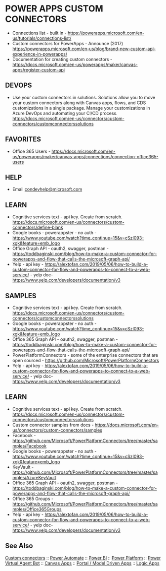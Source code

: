 # POWER APPS CUSTOM CONNECTORS

* Connections list - built in - https://powerapps.microsoft.com/en-us/tutorials/connections-list/
* Custom connectors for PowerApps - Announce (2017) https://powerapps.microsoft.com/en-us/blog/brand-new-custom-api-experience-in-powerapps/
* Documentation for creating custom connectors - https://docs.microsoft.com/en-us/powerapps/maker/canvas-apps/register-custom-api

## DEVOPS

* Use your custom connectors in solutions.  Solutions allow you to move your custom connectors along with Canvas apps, flows, and CDS customizations in a single package. Manage your customizations in Azure DevOps and automating your CI/CD process. https://docs.microsoft.com/en-us/connectors/custom-connectors/customconnectorssolutions

## FAVORITES

* Office 365 Users - https://docs.microsoft.com/en-us/powerapps/maker/canvas-apps/connections/connection-office365-users

## HELP

* Email <condevhelp@microsoft.com>

## LEARN

* Cognitive services text - api key.  Create from scratch. https://docs.microsoft.com/en-us/connectors/custom-connectors/define-blank
* Google books - powerappster - no auth - https://www.youtube.com/watch?time_continue=15&v=cSzI093-xgk&feature=emb_logo
* Office Graph API - oauth2, swagger, postman - https://toddbaginski.com/blog/how-to-make-a-custom-connector-for-powerapps-and-flow-that-calls-the-microsoft-graph-api/ 
* Yelp - api key - https://alextofan.com/2019/05/06/how-to-build-a-custom-connector-for-flow-and-powerapps-to-connect-to-a-web-service/ - yelp doc- https://www.yelp.com/developers/documentation/v3

## SAMPLES

* Cognitive services text - api key.  Create from scratch. https://docs.microsoft.com/en-us/connectors/custom-connectors/customconnectorssolutions
* Google books - powerappster - no auth - https://www.youtube.com/watch?time_continue=15&v=cSzI093-xgk&feature=emb_logo
* Office 365 Graph API - oauth2, swagger, postman - https://toddbaginski.com/blog/how-to-make-a-custom-connector-for-powerapps-and-flow-that-calls-the-microsoft-graph-api/ 
* PowerPlatformConnectors - some of the enterprise connectors that are open sourced - https://github.com/Microsoft/PowerPlatformConnectors
* Yelp - api key - https://alextofan.com/2019/05/06/how-to-build-a-custom-connector-for-flow-and-powerapps-to-connect-to-a-web-service/ - yelp doc- https://www.yelp.com/developers/documentation/v3

## LEARN

* Cognitive services text - api key.  Create from scratch. https://docs.microsoft.com/en-us/connectors/custom-connectors/customconnectorssolutions
* Custom connector samples from docs - https://docs.microsoft.com/en-us/connectors/custom-connectors/samples
* Facebook - https://github.com/Microsoft/PowerPlatformConnectors/tree/master/samples/Facebook
* Google books - powerappster - no auth - https://www.youtube.com/watch?time_continue=15&v=cSzI093-xgk&feature=emb_logo
* KeyVault - https://github.com/Microsoft/PowerPlatformConnectors/tree/master/samples/AzureKeyVault
* Office 365 Graph API - oauth2, swagger, postman - https://toddbaginski.com/blog/how-to-make-a-custom-connector-for-powerapps-and-flow-that-calls-the-microsoft-graph-api/ 
* Office 365 Groups - https://github.com/Microsoft/PowerPlatformConnectors/tree/master/samples/Office365Groups
* Yelp - api key - https://alextofan.com/2019/05/06/how-to-build-a-custom-connector-for-flow-and-powerapps-to-connect-to-a-web-service/ - yelp doc- https://www.yelp.com/developers/documentation/v3


## See Also

[Custom connectors](custom-connectors.md) :: [Power Automate](power-automate.md) :: [Power BI](power-bi.md) :: [Power Platform](power-platform.md) :: [Power Virtual Agent Bot](power-virtual-agent-bot.md) :: [Canvas Apps](powerapps-canvas.md) :: [Portal / Model Driven Apps](powerapps-portal.md) :: [Logic Apps](..\logicapps.md)




